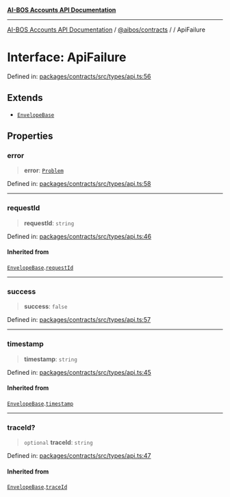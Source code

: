 [**AI-BOS Accounts API Documentation**](../../../README.md)

***

[AI-BOS Accounts API Documentation](../../../README.md) / [@aibos/contracts](../README.md) / [](../README.md) / ApiFailure

# Interface: ApiFailure

Defined in: [packages/contracts/src/types/api.ts:56](https://github.com/pohlai88/accounts/blob/48103fb36d28b2b9bfb33472b6de2f719773cde9/packages/contracts/src/types/api.ts#L56)

## Extends

- [`EnvelopeBase`](EnvelopeBase.md)

## Properties

### error

> **error**: [`Problem`](Problem.md)

Defined in: [packages/contracts/src/types/api.ts:58](https://github.com/pohlai88/accounts/blob/48103fb36d28b2b9bfb33472b6de2f719773cde9/packages/contracts/src/types/api.ts#L58)

***

### requestId

> **requestId**: `string`

Defined in: [packages/contracts/src/types/api.ts:46](https://github.com/pohlai88/accounts/blob/48103fb36d28b2b9bfb33472b6de2f719773cde9/packages/contracts/src/types/api.ts#L46)

#### Inherited from

[`EnvelopeBase`](EnvelopeBase.md).[`requestId`](EnvelopeBase.md#requestid)

***

### success

> **success**: `false`

Defined in: [packages/contracts/src/types/api.ts:57](https://github.com/pohlai88/accounts/blob/48103fb36d28b2b9bfb33472b6de2f719773cde9/packages/contracts/src/types/api.ts#L57)

***

### timestamp

> **timestamp**: `string`

Defined in: [packages/contracts/src/types/api.ts:45](https://github.com/pohlai88/accounts/blob/48103fb36d28b2b9bfb33472b6de2f719773cde9/packages/contracts/src/types/api.ts#L45)

#### Inherited from

[`EnvelopeBase`](EnvelopeBase.md).[`timestamp`](EnvelopeBase.md#timestamp)

***

### traceId?

> `optional` **traceId**: `string`

Defined in: [packages/contracts/src/types/api.ts:47](https://github.com/pohlai88/accounts/blob/48103fb36d28b2b9bfb33472b6de2f719773cde9/packages/contracts/src/types/api.ts#L47)

#### Inherited from

[`EnvelopeBase`](EnvelopeBase.md).[`traceId`](EnvelopeBase.md#traceid)
